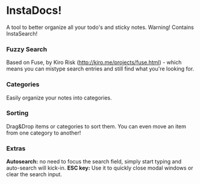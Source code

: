 # InstaDocs!
A tool to better organize all your todo's and sticky notes. Warning! Contains InstaSearch!

### Fuzzy Search
Based on Fuse, by Kiro Risk (http://kiro.me/projects/fuse.html) - which means you can mistype search entries and still find what you're looking for.

### Categories
Easily organize your notes into categories.

### Sorting
Drag&Drop items or categories to sort them. You can even move an item from one category to another!

### Extras
**Autosearch:** no need to focus the search field, simply start typing and auto-search will kick-in.
**ESC key:** Use it to quickly close modal windows or clear the search input.